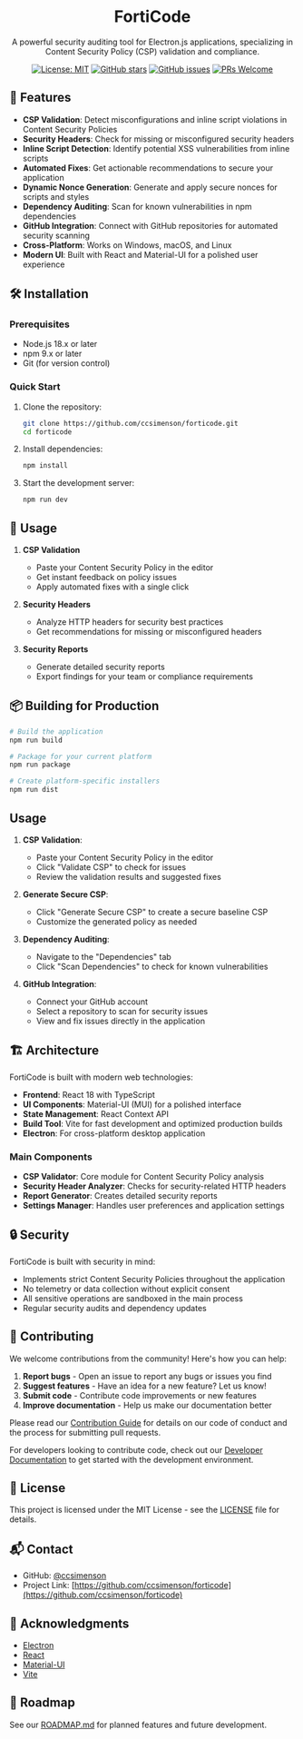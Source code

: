 <div align="center">
  <h1>FortiCode</h1>
  <p>A powerful security auditing tool for Electron.js applications, specializing in Content Security Policy (CSP) validation and compliance.</p>
  
  [![License: MIT](https://img.shields.io/badge/License-MIT-yellow.svg)](https://opensource.org/licenses/MIT)
  [![GitHub stars](https://img.shields.io/github/stars/ccsimenson/forticode?style=social)](https://github.com/ccsimenson/forticode/stargazers)
  [![GitHub issues](https://img.shields.io/github/issues/ccsimenson/forticode)](https://github.com/ccsimenson/forticode/issues)
  [![PRs Welcome](https://img.shields.io/badge/PRs-welcome-brightgreen.svg)](http://makeapullrequest.com)
</div>

## 🚀 Features

- **CSP Validation**: Detect misconfigurations and inline script violations in Content Security Policies
- **Security Headers**: Check for missing or misconfigured security headers
- **Inline Script Detection**: Identify potential XSS vulnerabilities from inline scripts
- **Automated Fixes**: Get actionable recommendations to secure your application
- **Dynamic Nonce Generation**: Generate and apply secure nonces for scripts and styles
- **Dependency Auditing**: Scan for known vulnerabilities in npm dependencies
- **GitHub Integration**: Connect with GitHub repositories for automated security scanning
- **Cross-Platform**: Works on Windows, macOS, and Linux
- **Modern UI**: Built with React and Material-UI for a polished user experience

## 🛠️ Installation

### Prerequisites

- Node.js 18.x or later
- npm 9.x or later
- Git (for version control)

### Quick Start

1. Clone the repository:
   ```bash
   git clone https://github.com/ccsimenson/forticode.git
   cd forticode
   ```

2. Install dependencies:
   ```bash
   npm install
   ```

3. Start the development server:
   ```bash
   npm run dev
   ```

## 🚀 Usage

1. **CSP Validation**
   - Paste your Content Security Policy in the editor
   - Get instant feedback on policy issues
   - Apply automated fixes with a single click

2. **Security Headers**
   - Analyze HTTP headers for security best practices
   - Get recommendations for missing or misconfigured headers

3. **Security Reports**
   - Generate detailed security reports
   - Export findings for your team or compliance requirements

## 📦 Building for Production

```bash
# Build the application
npm run build

# Package for your current platform
npm run package

# Create platform-specific installers
npm run dist
```

## Usage

1. **CSP Validation**:
   - Paste your Content Security Policy in the editor
   - Click "Validate CSP" to check for issues
   - Review the validation results and suggested fixes

2. **Generate Secure CSP**:
   - Click "Generate Secure CSP" to create a secure baseline CSP
   - Customize the generated policy as needed

3. **Dependency Auditing**:
   - Navigate to the "Dependencies" tab
   - Click "Scan Dependencies" to check for known vulnerabilities

4. **GitHub Integration**:
   - Connect your GitHub account
   - Select a repository to scan for security issues
   - View and fix issues directly in the application

## 🏗️ Architecture

FortiCode is built with modern web technologies:

- **Frontend**: React 18 with TypeScript
- **UI Components**: Material-UI (MUI) for a polished interface
- **State Management**: React Context API
- **Build Tool**: Vite for fast development and optimized production builds
- **Electron**: For cross-platform desktop application

### Main Components

- **CSP Validator**: Core module for Content Security Policy analysis
- **Security Header Analyzer**: Checks for security-related HTTP headers
- **Report Generator**: Creates detailed security reports
- **Settings Manager**: Handles user preferences and application settings

## 🔒 Security

FortiCode is built with security in mind:

- Implements strict Content Security Policies throughout the application
- No telemetry or data collection without explicit consent
- All sensitive operations are sandboxed in the main process
- Regular security audits and dependency updates

## 🤝 Contributing

We welcome contributions from the community! Here's how you can help:

1. **Report bugs** - Open an issue to report any bugs or issues you find
2. **Suggest features** - Have an idea for a new feature? Let us know!
3. **Submit code** - Contribute code improvements or new features
4. **Improve documentation** - Help us make our documentation better

Please read our [Contribution Guide](docs/contributing/contribution-guide.md) for details on our code of conduct and the process for submitting pull requests.

For developers looking to contribute code, check out our [Developer Documentation](docs/development/setup.md) to get started with the development environment.

## 📄 License

This project is licensed under the MIT License - see the [LICENSE](LICENSE) file for details.

## 📬 Contact

- GitHub: [@ccsimenson](https://github.com/ccsimenson)
- Project Link: [https://github.com/ccsimenson/forticode](https://github.com/ccsimenson/forticode)

## 🙏 Acknowledgments

- [Electron](https://www.electronjs.org/)
- [React](https://reactjs.org/)
- [Material-UI](https://mui.com/)
- [Vite](https://vitejs.dev/)

## 📅 Roadmap

See our [ROADMAP.md](ROADMAP.md) for planned features and future development.
